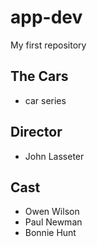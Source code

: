 # app-dev
My first repository
## The Cars
- car series

## Director
- John Lasseter

## Cast
- Owen Wilson
- Paul Newman
- Bonnie Hunt

